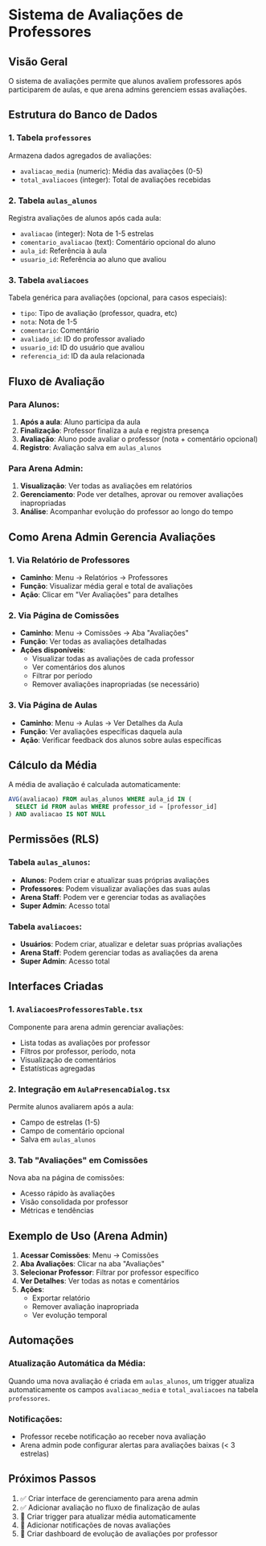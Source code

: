 # Sistema de Avaliações de Professores

## Visão Geral

O sistema de avaliações permite que alunos avaliem professores após participarem de aulas, e que arena admins gerenciem essas avaliações.

## Estrutura do Banco de Dados

### 1. Tabela `professores`
Armazena dados agregados de avaliações:
- `avaliacao_media` (numeric): Média das avaliações (0-5)
- `total_avaliacoes` (integer): Total de avaliações recebidas

### 2. Tabela `aulas_alunos`
Registra avaliações de alunos após cada aula:
- `avaliacao` (integer): Nota de 1-5 estrelas
- `comentario_avaliacao` (text): Comentário opcional do aluno
- `aula_id`: Referência à aula
- `usuario_id`: Referência ao aluno que avaliou

### 3. Tabela `avaliacoes`
Tabela genérica para avaliações (opcional, para casos especiais):
- `tipo`: Tipo de avaliação (professor, quadra, etc)
- `nota`: Nota de 1-5
- `comentario`: Comentário
- `avaliado_id`: ID do professor avaliado
- `usuario_id`: ID do usuário que avaliou
- `referencia_id`: ID da aula relacionada

## Fluxo de Avaliação

### Para Alunos:
1. **Após a aula**: Aluno participa da aula
2. **Finalização**: Professor finaliza a aula e registra presença
3. **Avaliação**: Aluno pode avaliar o professor (nota + comentário opcional)
4. **Registro**: Avaliação salva em `aulas_alunos`

### Para Arena Admin:
1. **Visualização**: Ver todas as avaliações em relatórios
2. **Gerenciamento**: Pode ver detalhes, aprovar ou remover avaliações inapropriadas
3. **Análise**: Acompanhar evolução do professor ao longo do tempo

## Como Arena Admin Gerencia Avaliações

### 1. Via Relatório de Professores
- **Caminho**: Menu → Relatórios → Professores
- **Função**: Visualizar média geral e total de avaliações
- **Ação**: Clicar em "Ver Avaliações" para detalhes

### 2. Via Página de Comissões
- **Caminho**: Menu → Comissões → Aba "Avaliações"
- **Função**: Ver todas as avaliações detalhadas
- **Ações disponíveis**:
  - Visualizar todas as avaliações de cada professor
  - Ver comentários dos alunos
  - Filtrar por período
  - Remover avaliações inapropriadas (se necessário)

### 3. Via Página de Aulas
- **Caminho**: Menu → Aulas → Ver Detalhes da Aula
- **Função**: Ver avaliações específicas daquela aula
- **Ação**: Verificar feedback dos alunos sobre aulas específicas

## Cálculo da Média

A média de avaliação é calculada automaticamente:
```sql
AVG(avaliacao) FROM aulas_alunos WHERE aula_id IN (
  SELECT id FROM aulas WHERE professor_id = [professor_id]
) AND avaliacao IS NOT NULL
```

## Permissões (RLS)

### Tabela `aulas_alunos`:
- **Alunos**: Podem criar e atualizar suas próprias avaliações
- **Professores**: Podem visualizar avaliações das suas aulas
- **Arena Staff**: Podem ver e gerenciar todas as avaliações
- **Super Admin**: Acesso total

### Tabela `avaliacoes`:
- **Usuários**: Podem criar, atualizar e deletar suas próprias avaliações
- **Arena Staff**: Podem gerenciar todas as avaliações da arena
- **Super Admin**: Acesso total

## Interfaces Criadas

### 1. `AvaliacoesProfessoresTable.tsx`
Componente para arena admin gerenciar avaliações:
- Lista todas as avaliações por professor
- Filtros por professor, período, nota
- Visualização de comentários
- Estatísticas agregadas

### 2. Integração em `AulaPresencaDialog.tsx`
Permite alunos avaliarem após a aula:
- Campo de estrelas (1-5)
- Campo de comentário opcional
- Salva em `aulas_alunos`

### 3. Tab "Avaliações" em Comissões
Nova aba na página de comissões:
- Acesso rápido às avaliações
- Visão consolidada por professor
- Métricas e tendências

## Exemplo de Uso (Arena Admin)

1. **Acessar Comissões**: Menu → Comissões
2. **Aba Avaliações**: Clicar na aba "Avaliações"
3. **Selecionar Professor**: Filtrar por professor específico
4. **Ver Detalhes**: Ver todas as notas e comentários
5. **Ações**: 
   - Exportar relatório
   - Remover avaliação inapropriada
   - Ver evolução temporal

## Automações

### Atualização Automática da Média:
Quando uma nova avaliação é criada em `aulas_alunos`, um trigger atualiza automaticamente os campos `avaliacao_media` e `total_avaliacoes` na tabela `professores`.

### Notificações:
- Professor recebe notificação ao receber nova avaliação
- Arena admin pode configurar alertas para avaliações baixas (< 3 estrelas)

## Próximos Passos

1. ✅ Criar interface de gerenciamento para arena admin
2. ✅ Adicionar avaliação no fluxo de finalização de aulas
3. 🔄 Criar trigger para atualizar média automaticamente
4. 🔄 Adicionar notificações de novas avaliações
5. 🔄 Criar dashboard de evolução de avaliações por professor
